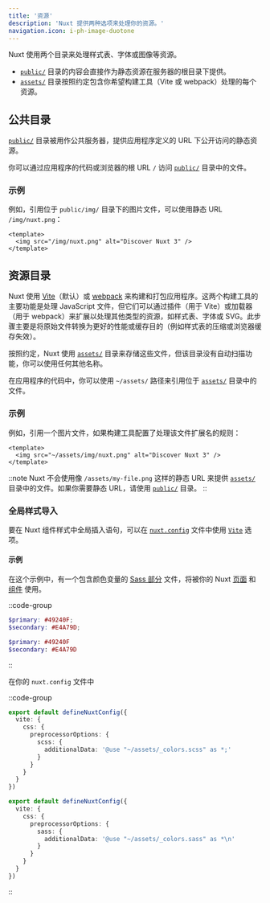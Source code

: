 ```yaml
---
title: '资源'
description: 'Nuxt 提供两种选项来处理你的资源。'
navigation.icon: i-ph-image-duotone
---
```


Nuxt 使用两个目录来处理样式表、字体或图像等资源。

- [`public/`](/docs/guide/directory-structure/public) 目录的内容会直接作为静态资源在服务器的根目录下提供。
- [`assets/`](/docs/guide/directory-structure/assets) 目录按照约定包含你希望构建工具（Vite 或 webpack）处理的每个资源。

## 公共目录

[`public/`](/docs/guide/directory-structure/public) 目录被用作公共服务器，提供应用程序定义的 URL 下公开访问的静态资源。

你可以通过应用程序的代码或浏览器的根 URL `/` 访问 [`public/`](/docs/guide/directory-structure/public) 目录中的文件。

### 示例

例如，引用位于 `public/img/` 目录下的图片文件，可以使用静态 URL `/img/nuxt.png`：

```vue [app.vue]
<template>
  <img src="/img/nuxt.png" alt="Discover Nuxt 3" />
</template>
```

## 资源目录

Nuxt 使用 [Vite](https://vitejs.dev/guide/assets.html)（默认）或 [webpack](https://webpack.js.org/guides/asset-management) 来构建和打包应用程序。这两个构建工具的主要功能是处理 JavaScript 文件，但它们可以通过插件（用于 Vite）或加载器（用于 webpack）来扩展以处理其他类型的资源，如样式表、字体或 SVG。此步骤主要是将原始文件转换为更好的性能或缓存目的（例如样式表的压缩或浏览器缓存失效）。

按照约定，Nuxt 使用 [`assets/`](/docs/guide/directory-structure/assets) 目录来存储这些文件，但该目录没有自动扫描功能，你可以使用任何其他名称。

在应用程序的代码中，你可以使用 `~/assets/` 路径来引用位于 [`assets/`](/docs/guide/directory-structure/assets) 目录中的文件。

### 示例

例如，引用一个图片文件，如果构建工具配置了处理该文件扩展名的规则：

```vue [app.vue]
<template>
  <img src="~/assets/img/nuxt.png" alt="Discover Nuxt 3" />
</template>
```

::note
Nuxt 不会使用像 `/assets/my-file.png` 这样的静态 URL 来提供 [`assets/`](/docs/guide/directory-structure/assets) 目录中的文件。如果你需要静态 URL，请使用 [`public/`](#public-directory) 目录。
::

### 全局样式导入

要在 Nuxt 组件样式中全局插入语句，可以在 [`nuxt.config`](/docs/api/nuxt-config) 文件中使用 [`Vite`](/docs/api/nuxt-config#vite) 选项。

#### 示例

在这个示例中，有一个包含颜色变量的 [Sass 部分](https://sass-lang.com/documentation/at-rules/use#partials) 文件，将被你的 Nuxt [页面](/docs/guide/directory-structure/pages) 和 [组件](/docs/guide/directory-structure/components) 使用。

::code-group

```scss [assets/_colors.scss]
$primary: #49240F;
$secondary: #E4A79D;
```

```sass [assets/_colors.sass]
$primary: #49240F
$secondary: #E4A79D
```

::

在你的 `nuxt.config` 文件中

::code-group

```ts twoslash [SCSS]
export default defineNuxtConfig({
  vite: {
    css: {
      preprocessorOptions: {
        scss: {
          additionalData: '@use "~/assets/_colors.scss" as *;'
        }
      }
    }
  }
})
```

```ts twoslash [SASS]
export default defineNuxtConfig({
  vite: {
    css: {
      preprocessorOptions: {
        sass: {
          additionalData: '@use "~/assets/_colors.sass" as *\n'
        }
      }
    }
  }
})
```

::